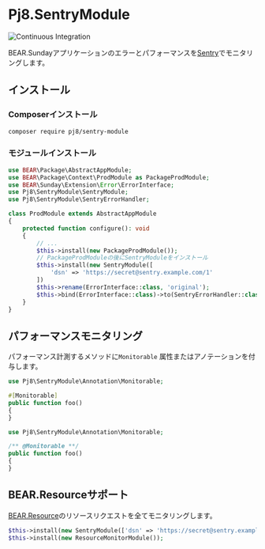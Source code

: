 # Pj8.SentryModule

![Continuous Integration](https://github.com/shueisha-arts-and-digital/pj8.sentrymodule/workflows/Continuous%20Integration/badge.svg)

BEAR.Sundayアプリケーションのエラーとパフォーマンスを[Sentry](https://docs.sentry.io/platforms/php/)でモニタリングします。

## インストール

### Composerインストール

```bash
composer require pj8/sentry-module
```

### モジュールインストール

```php
use BEAR\Package\AbstractAppModule;
use BEAR\Package\Context\ProdModule as PackageProdModule;
use BEAR\Sunday\Extension\Error\ErrorInterface;
use Pj8\SentryModule\SentryModule;
use Pj8\SentryModule\SentryErrorHandler;

class ProdModule extends AbstractAppModule
{
    protected function configure(): void
    {
        // ...
        $this->install(new PackageProdModule());
        // PackageProdModuleの後にSentryModuleをインストール
        $this->install(new SentryModule([
            'dsn' => 'https://secret@sentry.example.com/1'
        ])
        $this->rename(ErrorInterface::class, 'original');
        $this->bind(ErrorInterface::class)->to(SentryErrorHandler::class);
    }
}
```

## パフォーマンスモニタリング

パフォーマンス計測するメソッドに`Monitorable` 属性またはアノテーションを付与します。

```php
use Pj8\SentryModule\Annotation\Monitorable;

#[Monitorable]
public function foo()
{
}
```

```php
use Pj8\SentryModule\Annotation\Monitorable;

/** @Monitorable **/
public function foo()
{
}
```

## BEAR.Resourceサポート

[BEAR.Resource](https://github.com/bearsunday/BEAR.Resource)のリソースリクエストを全てモニタリングします。

```php
$this->install(new SentryModule(['dsn' => 'https://secret@sentry.example.com/1']));
$this->install(new ResourceMonitorModule());
```
